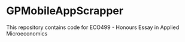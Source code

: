 # GPMobileAppScrapper
This repository contains code for ECO499 - Honours Essay in Applied Microeconomics
